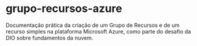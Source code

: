 # grupo-recursos-azure
Documentação prática da criação de um Grupo de Recursos e de um recurso simples na plataforma Microsoft Azure, como parte do desafio da DIO sobre fundamentos da nuvem.
